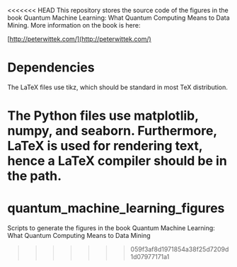 <<<<<<< HEAD
This repository stores the source code of the figures in the book Quantum Machine Learning: What Quantum Computing Means to Data Mining. More information on the book is here:

[http://peterwittek.com/](http://peterwittek.com/)

Dependencies
==
The LaTeX files use tikz, which should be standard in most TeX distribution. 

The Python files use matplotlib, numpy, and seaborn. Furthermore, LaTeX is used for rendering text, hence a LaTeX compiler should be in the path.
=======
quantum_machine_learning_figures
================================

Scripts to generate the figures in the book Quantum Machine Learning: What Quantum Computing Means to Data Mining
>>>>>>> 059f3af8d1971854a38f25d7209d1d07977171a1
